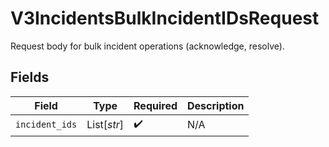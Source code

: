 # V3IncidentsBulkIncidentIDsRequest

Request body for bulk incident operations (acknowledge, resolve).


## Fields

| Field              | Type               | Required           | Description        |
| ------------------ | ------------------ | ------------------ | ------------------ |
| `incident_ids`     | List[*str*]        | :heavy_check_mark: | N/A                |